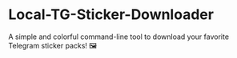 # Local-TG-Sticker-Downloader
A simple and colorful command-line tool to download your favorite Telegram sticker packs! 🖼️
